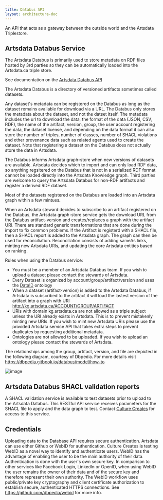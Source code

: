 ```yaml
---
title: Databus API
layout: architecture-doc
---
```


An API that acts as a gateway between the outside world and the Artsdata Triplestore.


Artsdata Databus Service
-----------

The Artsdata Databus is primarily used to store metadata on RDF files hosted by 3rd parties so they can be automatically loaded into the Artsdata.ca triple store.

See documentation on the [Artsdata Databus API](https://documenter.getpostman.com/view/3157443/TVep7mv3)

The Artsdata Databus is a directory of versioned artifacts sometimes called datasets. 

Any dataset's metadata can be registered on the Databus as long as the dataset remains available for download via a URL. The Databus only stores the metadata about the dataset, and not the datset itself. The metadata includes the url to download the data, the format of the data (JSON, CSV, RDF), the name of the artifact, version, group, the user account registering the data, the dataset license, and depending on the data format it can also store the number of triples, number of classes, number of SHACL violations and other provenance data such as related agents used to create the dataset. Note that registering a dataset on the Databus does not actually store the data in Artsdata. 

The Databus informs Artsdata graph-store when new versions of datasets are available. Artsdata decides which to import and can only load RDF data, so anything regsitered on the Databus that is not in a serialized RDF format cannot be loaded directly into the Artsdata Knowledge graph. Third parties are welcome to query the Artsdata Databus for non-RDF artifacts and register a derived RDF dataset.

Most of the datasets registered on the Databus are loaded into an Artsdata graph within a few mintues.

When an Artsdata steward decides to subscribe to an artifact registered on the Databus, the Artsdata graph-store service gets the download URL from the Databus artifact-version and creates/replaces a graph with the artifact URI. There are standard generic transformations that are done during the import to fix common problems. If the Artifact is registerd with a SHACL file, then a SHACL report is added to the Artsdata graph. The graph can then be used for reconciliation. Reconciliation consists of adding sameAs links, minting new Artsdata URIs, and updating the core Artsdata entities based on ranking. 

Rules when using the Databus service:
* You must be a member of an Artsdata Databus team. If you wish to upload a dataset please contact the stewards of Artsdata. 
* Every Dataset is organized by account/group/artifact/version and uses the [DataID](http://dataid.dbpedia.org/ns/core.html#) ontology
* When a dataset (artifact-version) is added to the Artsdata Databus, if Artsdata is subscribed to the artifact it will load the lastest version of the artifact into a graph with URI http://kg.artsdata.ca/ACCOUNT/GROUP/ARTIFACT
* URIs with domain kg.artsdata.ca are not allowed as a triple subject unless the URI already exists in Artsdata. This is to prevent mistakenly minting new URIs. If you wish to mint new Artsdata URIs please use the provided Artsdata service API that takes extra steps to prevent duplicates by requesting additional metadata.
* Ontologies are not allowed to be uploaded. If you wish to upload an ontology please contact the stewards of Artsdata.

The relationships among the group, artifact, version, and file are depicted in the following diagram, courtesy of Dbpedia. For more details visit https://dbpedia.gitbook.io/databus/model/how-to

![image](https://github.com/user-attachments/assets/ce89d67a-ee48-4c54-92c9-43b0dcaadda1)


Artsdata Databus SHACL validation reports
-----------

A SHACL validation service is available to test datasets prior to upload to the Artsdata Databus. This RESTful API service receives parameters for the SHACL file to apply and the data graph to test.  Contact [Culture Creates](mailto:info@culturecreates.com) for access to this service.

Credentials
--------

Uploading data to the Database API requires secure authentication. Artsdata can use either Github or WebID for authentication. Culture Creates is testing WebID as a novel way to identify and authenticate users. WebID has the advantage of enabling the user to be the main authority of their data. Authentication is done with the user's own secure key. In comparison to other services like Facebook Login, LinkedIn or OpenID, when using WebID the user remains the owner of their data and of the secure key and therefore represent their own authority. The WebID workflow uses public/private key cryptography and client certificate authorization to establish secure, authenticated HTTPS connections. See https://github.com/dbpedia/webid for more info.






